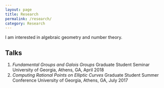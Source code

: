 ```yaml
---
layout: page
title: Research
permalink: /research/
category: Research
---
```

I am interested in algebraic geometry and number theory.

## Talks
1. *Fundamental Groups and Galois Groups*
    Graduate Student Seminar
	University of Georgia, Athens, GA, April 2018
2. *Computing Rational Points on Elliptic Curves*
	Graduate Student Summer Conference
	University of Georgia, Athens, GA, July 2017
